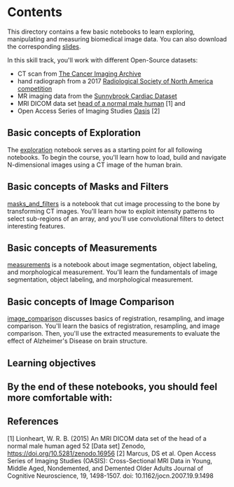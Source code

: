 # Contents

This directory contains a few basic notebooks to learn exploring, manipulating and measuring biomedical image data.
You can also download the corresponding [slides](LINK).

In this skill track, you'll work with different Open-Source datasets:
- CT scan from [The Cancer Imaging Archive](https://www.cancerimagingarchive.net/about-the-cancer-imaging-archive-tcia/)
- hand radiograph from a 2017 [Radiological Society of North America competition](LINK!)
- MR imaging data from the [Sunnybrook Cardiac Dataset](LINK!) 
- MRI DICOM data set [head of a normal male human](https://zenodo.org/record/16956#.YFMM5PtKiV5) [1] and 
- Open Access Series of Imaging Studies [Oasis](https://www.oasis-brains.org/) [2]


## Basic concepts of Exploration
The [exploration](exploration.ipynb) notebook serves as a starting point for all following notebooks. 
To begin the course, you'll learn how to load, build and navigate N-dimensional images using a CT image of the human brain.


## Basic concepts of Masks and Filters
[masks\_and\_filters](masks_and_filters.ipynb) is a notebook that cut image processing to the bone by transforming CT images.
You'll learn how to exploit intensity patterns to select sub-regions of an array, and you'll use convolutional filters to detect interesting features.

## Basic concepts of Measurements
[measurements](measurements.ipynb) is a notebook about image segmentation, object labeling, and morphological measurement.
You'll learn the fundamentals of image segmentation, object labeling, and morphological measurement.

## Basic concepts of Image Comparison
[image\_comparison](image_comparison.ipynb) discusses basics of registration, resampling, and image comparison.
You'll learn the basics of registration, resampling, and image comparison. Then, you'll use the extracted measurements to evaluate the effect of Alzheimer's Disease on brain structure.

## Learning objectives

By the end of these notebooks, you should feel more comfortable with:
- 

## References
<a id="1">[1]</a>
Lionheart, W. R. B. (2015)
An MRI DICOM data set of the head of a normal male human aged 52 [Data set]
Zenodo, https://doi.org/10.5281/zenodo.16956
<a id="2">[2]</a> 
Marcus, DS et al. 
Open Access Series of Imaging Studies (OASIS): Cross-Sectional MRI Data in Young, Middle Aged, Nondemented, and Demented Older Adults 
Journal of Cognitive Neuroscience, 19, 1498-1507. doi: 10.1162/jocn.2007.19.9.1498